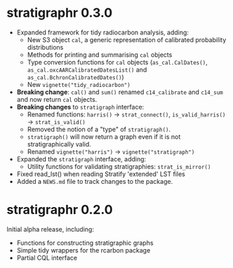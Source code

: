 # stratigraphr 0.3.0

* Expanded framework for tidy radiocarbon analysis, adding:
  * New S3 object `cal`, a generic representation of calibrated probability distributions
  * Methods for printing and summarising `cal` objects
  * Type conversion functions for `cal` objects (`as_cal.CalDates()`, `as_cal.oxcAARCalibratedDatesList()` and `as_cal.BchronCalibratedDates()`)
  * New `vignette("tidy_radiocarbon")`
* **Breaking change**: `cal()` and `sum()` renamed `c14_calibrate` and `c14_sum` and now return `cal` objects.
* **Breaking changes** to `stratigraph` interface:
  * Renamed functions: `harris()` → `strat_connect()`, `is_valid_harris()` → `strat_is_valid()`
  * Removed the notion of a "type" of `stratigraph()`.
  * `stratigraph()` will now return a graph even if it is not stratigraphically valid.
  * Renamed `vignette("harris")` → `vignette("stratigraph")`
* Expanded the `stratigraph` interface, adding:
  * Utility functions for validating stratigraphies: `strat_is_mirror()`
* Fixed read_lst() when reading Stratify 'extended' LST files
* Added a `NEWS.md` file to track changes to the package.

# stratigraphr 0.2.0

Initial alpha release, including:

* Functions for constructing stratigraphic graphs
* Simple tidy wrappers for the rcarbon package
* Partial CQL interface
